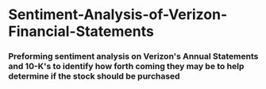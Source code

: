 # Sentiment-Analysis-of-Verizon-Financial-Statements
### Preforming sentiment analysis on Verizon's Annual Statements and 10-K's to identify how forth coming they may be to help determine if the stock should be purchased
